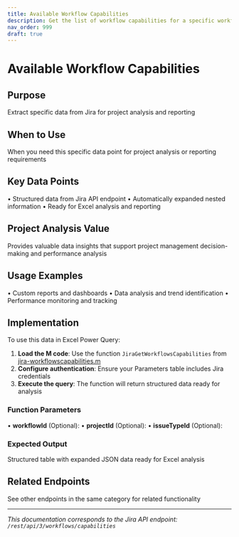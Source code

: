 ```yaml
---
title: Available Workflow Capabilities
description: Get the list of workflow capabilities for a specific workflow using either the workflow ID, or the project and issue type ID pair. The response includ...
nav_order: 999
draft: true
---
```


# Available Workflow Capabilities

## Purpose
Extract specific data from Jira for project analysis and reporting

## When to Use
When you need this specific data point for project analysis or reporting requirements

## Key Data Points
• Structured data from Jira API endpoint
• Automatically expanded nested information
• Ready for Excel analysis and reporting

## Project Analysis Value
Provides valuable data insights that support project management decision-making and performance analysis

## Usage Examples
• Custom reports and dashboards
• Data analysis and trend identification
• Performance monitoring and tracking

## Implementation
To use this data in Excel Power Query:

1. **Load the M code**: Use the function `JiraGetWorkflowsCapabilities` from [jira-workflowscapabilities.m](../assets/jira-workflowscapabilities.m)
2. **Configure authentication**: Ensure your Parameters table includes Jira credentials
3. **Execute the query**: The function will return structured data ready for analysis

### Function Parameters
• **workflowId** (Optional): 
• **projectId** (Optional): 
• **issueTypeId** (Optional): 

### Expected Output
Structured table with expanded JSON data ready for Excel analysis

## Related Endpoints
See other endpoints in the same category for related functionality

---
*This documentation corresponds to the Jira API endpoint: `/rest/api/3/workflows/capabilities`*
